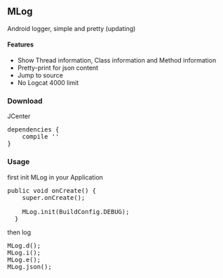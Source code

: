 ## MLog

Android logger, simple and pretty (updating)

#### Features

- Show Thread information, Class information and Method information
- Pretty-print for json content
- Jump to source
- No Logcat 4000 limit

### Download

JCenter

<pre>
dependencies {
    compile ''
}
</pre>

### Usage

first init MLog in your Application

<pre>
public void onCreate() {
    super.onCreate();

    MLog.init(BuildConfig.DEBUG);
  }
</pre>

then log

<pre>
MLog.d();
MLog.i();
MLog.e();
MLog.json();
</pre>
